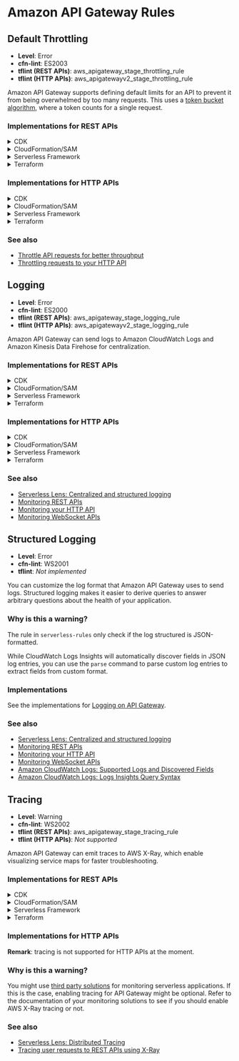 Amazon API Gateway Rules
========================

## Default Throttling

* __Level__: Error
* __cfn-lint__: ES2003
* __tflint (REST APIs)__: aws_apigateway_stage_throttling_rule
* __tflint (HTTP APIs)__: aws_apigatewayv2_stage_throttling_rule

Amazon API Gateway supports defining default limits for an API to prevent it from being overwhelmed by too many requests. This uses a [token bucket algorithm](https://en.wikipedia.org/wiki/Token_bucket), where a token counts for a single request.

### Implementations for REST APIs

<details>
<summary>CDK</summary>

```typescript
import { RestApi } from '@aws-cdk/aws-apigateway';

export class MyStack extends cdk.Stack {
  constructor(scope: cdk.Construct, id: string, props?: cdk.StackProps) {
    super(scope, id, props);

    const myApi = new RestApi(
      scope, 'MyApi',
      {
        deployOptions: {
          // Throttling for default methods
          methodOptions: {
            '*/*': {
              throttlingBurstLimit: 1000,
              throttlingRateLimite: 10,
            }
          }
        },
      }
    );
  }
}
```
</details>

<details>
<summary>CloudFormation/SAM</summary>

__JSON__

```json
{
  "Resources": {
    "MyApi": {
      "Type": "AWS::Serverless::Api",
      "Properties": {
        "DefinitionUri": "openapi.yaml",
        "StageName": "prod",
        // Throttling for default methods by setting HttpMethod  to '*' and
        // ResourcePath to '/*'
        "MethodSettings": [{
          "HttpMethod": "*",
          "ResourcePath": "/*",
          "ThrottlingRateLimit": 10,
          "ThrottlingBurstLimit": 1000
        }]
      }
    }
  }
}
```

__YAML__

```yaml
Resources:
  MyApi:
    Type: AWS::Serverless::Api
    Properties:
      DefinitionUri: openapi.yaml
      StageName: prod

      # Throttling for default methods by setting HttpMethod  to '*' and
      # ResourcePath to '/*'
      MethodSettings:
        - HttpMethod: "*"
          ResourcePath: "/*"
          ThrottlingRateLimit: 10
          ThrottlingBurstLimit: 1000
```
</details>

<details>
<summary>Serverless Framework</summary>

```yaml
resources:
  Resources:
    MyApi:
      Type: AWS::Serverless::Api
      Properties:
        DefinitionUri: openapi.yaml
        StageName: prod

        # Throttling for default methods by setting HttpMethod  to '*' and
        # ResourcePath to '/*'
        MethodSettings:
          - HttpMethod: "*"
            ResourcePath: "/*"
            ThrottlingRateLimit: 10
            ThrottlingBurstLimit: 1000
```
</details>

<details>
<summary>Terraform</summary>

```hcl
resource "aws_api_gateway_stage" "this" {
  body = file("openapi.yaml") 
}

resource "aws_api_gateway_deployment" "this" {
  rest_api_id = aws_api_gateway_rest_api.this.id

  triggers = {
    redeployment = sha1(jsonencode(aws_api_gateway_rest_api.this.body))
  }

  lifecycle {
    create_before_destroy = true
  }
}

resource "aws_api_gateway_stage" "this" {
  deployment_id = aws_api_gateway_deployment.this.id
  rest_api_id   = aws_api_gateway_rest_api.this.id
  stage_name    = "prod"
}

# Throttling for default methods by setting method_path to '*/*'
resource "aws_api_gateway_method_settings" "this" {
  rest_api_id = aws_api_gateway_rest_api.this.id
  stage_name  = aws_api_gateway_stage.this.stage_name
  method_path = "*/*"

  settings {
    throttling_burst_limit = 1000
    throttling_rate_limit  = 10
  }
}
```
</details>

### Implementations for HTTP APIs

<details>
<summary>CDK</summary>

__Remark__: this is currently not supported in AWS CDK as [an L2 construct](https://docs.aws.amazon.com/cdk/latest/guide/constructs.html) at the moment.

```typescript
import { CfnStage, HttpApi } from '@aws-cdk/aws-apigatewayv2';

export class MyStack extends cdk.Stack {
  constructor(scope: cdk.Construct, id: string, props?: cdk.StackProps) {
    super(scope, id, props);

    const myApi = new HttpApi(
      scope, 'MyApi'
    );

    // Throttling for default methods by setting method_path to '*/* using escape hatch.

    // See https://docs.aws.amazon.com/cdk/latest/guide/cfn_layer.html#cfn_layer_resource
    // for more information.
    const defaultStage = myApi.defaultStage.node.defaultChild as CfnStage;
    defaultStage.defaultRouteSettings = {
      throttlingBurstLimit = 1000,
      throttlingRateLimit = 10,
    };
  }
}
```
</details>

<details>
<summary>CloudFormation/SAM</summary>

__JSON__

```json
{
  "Resources": {
    "MyApi": {
      "Type": "AWS::Serverless::HttpApi",
      "Properties": {
        "DefinitionUri": "openapi.yaml",
        "StageName": "prod",
        "DefaultRouteSettings": {
          "ThrottlingBurstLimit": 1000,
          "ThrottlingRateLimit": 10
        }
      }
    }
  }
}
```

__YAML__

```yaml
Resources:
  MyApi:
    Type: AWS::Serverless::HttpApi
    Properties:
      DefinitionUri: "openapi.yaml"
      StageName: prod
      DefaultRouteSettings:
        ThrottlingBurstLimit: 1000
        ThrottlingRateLimit: 10
```
</details>

<details>
<summary>Serverless Framework</summary>

```yaml
resources:
  Resources:
    MyApi:
      Type: AWS::Serverless::HttpApi
      Properties:
        DefinitionUri: "openapi.yaml"
        StageName: prod
        DefaultRouteSettings:
          ThrottlingBurstLimit: 1000
          ThrottlingRateLimit: 10
```
</details>

<details>
<summary>Terraform</summary>

```hcl
resource "aws_apigatewayv2_api" "this" {
  name          = "my-api"
  protocol_type = "HTTP"
  body          = file("openapi.yaml") 
}

resource "aws_apigatewayv2_stage" "this" {
  api_id = aws_apigatewayv2_api.this.id
  name   = "prod"

  # Default throttling settings
  default_route_settings {
    throttling_burst_limit = 1000
    throttling_rate_limit  = 10
  }
}
```
</details>

### See also

* [Throttle API requests for better throughput](https://docs.aws.amazon.com/apigateway/latest/developerguide/api-gateway-request-throttling.html)
* [Throttling requests to your HTTP API](https://docs.aws.amazon.com/apigateway/latest/developerguide/http-api-throttling.html)

## Logging

* __Level__: Error
* __cfn-lint__: ES2000
* __tflint (REST APIs)__: aws_apigateway_stage_logging_rule
* __tflint (HTTP APIs)__: aws_apigatewayv2_stage_logging_rule

Amazon API Gateway can send logs to Amazon CloudWatch Logs and Amazon Kinesis Data Firehose for centralization.

### Implementations for REST APIs

<details>
<summary>CDK</summary>

```typescript
import { LogGroup } from '@aws-cdk/aws-logs';
import { LogGroupLogDestination, RestApi } from '@aws-cdk/aws-apigateway';

export class MyStack extends cdk.Stack {
  constructor(scope: cdk.Construct, id: string, props?: cdk.StackProps) {
    super(scope, id, props);

    const myLogGroup = new LogGroup(
      scope, 'MyLogGroup'
    );

    const myApi = new RestApi(
      scope, 'MyApi',
      {
        deployOptions: {
          // Setup logging for API Gateway
          accessLogDestination: new LogGroupLogDestination(myLogGroup),
          accessLogFormat: JSON.stringify({
            "stage" : "$context.stage",
            "request_id" : "$context.requestId",
            "api_id" : "$context.apiId",
            "resource_path" : "$context.resourcePath",
            "resource_id" : "$context.resourceId",
            "http_method" : "$context.httpMethod",
            "source_ip" : "$context.identity.sourceIp",
            "user-agent" : "$context.identity.userAgent",
            "account_id" : "$context.identity.accountId",
            "api_key" : "$context.identity.apiKey",
            "caller" : "$context.identity.caller",
            "user" : "$context.identity.user",
            "user_arn" : "$context.identity.userArn",
            "integration_latency": $context.integration.latency
          }),
        }
      }
    );
  }
}
```
</details>

<details>
<summary>CloudFormation/SAM</summary>

__JSON__

```json
{
  "Resource": {
    "Type": "AWS::Serverless::Api",
    "Properties": {
      "DefinitionUri": "openapi.yaml",
      "StageName": "prod",

      // Setup logging for API Gateway
      "AccessLogSetting":{
        "DestinationArn": "arn:aws:logs:eu-west-1:123456789012:log-group:my-log-group",
        "Format": "{ \"stage\" : \"$context.stage\", \"request_id\" : \"$context.requestId\", \"api_id\" : \"$context.apiId\", \"resource_path\" : \"$context.resourcePath\", \"resource_id\" : \"$context.resourceId\", \"http_method\" : \"$context.httpMethod\", \"source_ip\" : \"$context.identity.sourceIp\", \"user-agent\" : \"$context.identity.userAgent\", \"account_id\" : \"$context.identity.accountId\", \"api_key\" : \"$context.identity.apiKey\", \"caller\" : \"$context.identity.caller\", \"user\" : \"$context.identity.user\", \"user_arn\" : \"$context.identity.userArn\", \"integration_latency\": $context.integration.latency }"
      }
    }
  }
}
```

__YAML__

```yaml
Resources:
  Api:
    Type: AWS::Serverless::Api
    Properties:
      DefinitionUri: openapi.yaml
      StageName: prod

      # Setup logging for API Gateway
      AccessLogSetting:
        DestinationArn: "arn:aws:logs:eu-west-1:123456789012:log-group:my-log-group"
        Format: |
          {
            "stage" : "$context.stage",
            "request_id" : "$context.requestId",
            "api_id" : "$context.apiId",
            "resource_path" : "$context.resourcePath",
            "resource_id" : "$context.resourceId",
            "http_method" : "$context.httpMethod",
            "source_ip" : "$context.identity.sourceIp",
            "user-agent" : "$context.identity.userAgent",
            "account_id" : "$context.identity.accountId",
            "api_key" : "$context.identity.apiKey",
            "caller" : "$context.identity.caller",
            "user" : "$context.identity.user",
            "user_arn" : "$context.identity.userArn",
            "integration_latency": $context.integration.latency
          }
```
</details>

<details>
<summary>Serverless Framework</summary>

```yaml
provider:
  name: aws
  logs:
    # Setup logging for API Gateway
    restApi:
      accessLogging: true
      format: |
        {
          "stage" : "$context.stage",
          "request_id" : "$context.requestId",
          "api_id" : "$context.apiId",
          "resource_path" : "$context.resourcePath",
          "resource_id" : "$context.resourceId",
          "http_method" : "$context.httpMethod",
          "source_ip" : "$context.identity.sourceIp",
          "user-agent" : "$context.identity.userAgent",
          "account_id" : "$context.identity.accountId",
          "api_key" : "$context.identity.apiKey",
          "caller" : "$context.identity.caller",
          "user" : "$context.identity.user",
          "user_arn" : "$context.identity.userArn",
          "integration_latency": $context.integration.latency
        }
```
</details>

<details>
<summary>Terraform</summary>

```hcl
resource "aws_api_gateway_rest_api" "this" {
  body = file("openapi.yaml")
}

resource "aws_api_gateway_deployment" "this" {
  rest_api_id = aws_api_gateway_rest_api.this.id

  triggers = {
    redeployment = sha1(jsonencode(aws_api_gateway_rest_api.this.body))
  }

  lifecycle {
    create_before_destroy = true
  }
}

resource "aws_api_gateway_stage" "this" {
  deployment_id = aws_api_gateway_deployment.this.id
  rest_api_id   = aws_api_gateway_rest_api.this.id
  stage_name    = "prod"

  # Setup logging for API Gateway
  access_log_settings {
    destination_arn = "arn:aws:logs:eu-west-1:123456789012:log-group:my-log-group"
    format = <<EOF
{
  "stage" : "$context.stage",
  "request_id" : "$context.requestId",
  "api_id" : "$context.apiId",
  "resource_path" : "$context.resourcePath",
  "resource_id" : "$context.resourceId",
  "http_method" : "$context.httpMethod",
  "source_ip" : "$context.identity.sourceIp",
  "user-agent" : "$context.identity.userAgent",
  "account_id" : "$context.identity.accountId",
  "api_key" : "$context.identity.apiKey",
  "caller" : "$context.identity.caller",
  "user" : "$context.identity.user",
  "user_arn" : "$context.identity.userArn",
  "integration_latency": $context.integration.latency
}
EOF
  }
}
```
</details>

### Implementations for HTTP APIs

<details>
<summary>CDK</summary>

__Remark__: this is currently not supported in AWS CDK as [an L2 construct](https://docs.aws.amazon.com/cdk/latest/guide/constructs.html) at the moment. See [this GitHub issue](https://github.com/aws/aws-cdk/issues/11100) for more details.

```typescript
import { CfnStage, HttpApi } from '@aws-cdk/aws-apigatewayv2';

export class MyStack extends cdk.Stack {
  constructor(scope: cdk.Construct, id: string, props?: cdk.StackProps) {
    super(scope, id, props);

    const myApi = new HttpApi(
      scope, 'MyApi'
    );

    // Setup logging for API Gateway using escape hatch.

    // See https://github.com/aws/aws-cdk/issues/11100 and
    // https://docs.aws.amazon.com/cdk/latest/guide/cfn_layer.html#cfn_layer_resource
    // for more information.
    const defaultStage = myApi.defaultStage.node.defaultChild as CfnStage;
    defaultStage.accessLogSettings = {
      destinationArn: '',
      format: JSON.stringify({
        "stage" : "$context.stage",
        "request_id" : "$context.requestId",
        "api_id" : "$context.apiId",
        "resource_path" : "$context.resourcePath",
        "resource_id" : "$context.resourceId",
        "http_method" : "$context.httpMethod",
        "source_ip" : "$context.identity.sourceIp",
        "user-agent" : "$context.identity.userAgent",
        "account_id" : "$context.identity.accountId",
        "api_key" : "$context.identity.apiKey",
        "caller" : "$context.identity.caller",
        "user" : "$context.identity.user",
        "user_arn" : "$context.identity.userArn",
        "integration_latency": $context.integration.latency
      }),
    };
  }
}
```

</details>

<details>
<summary>CloudFormation/SAM</summary>

__JSON__

```json
{
  "Resource": {
    "Type": "AWS::Serverless::HttpApi",
    "Properties": {
      "DefinitionUri": "openapi.yaml",
      "StageName": "prod",

      // Setup logging for API Gateway
      "AccessLogSettings":{
        "DestinationArn": "arn:aws:logs:eu-west-1:123456789012:log-group:my-log-group",
        "Format": "{ \"stage\" : \"$context.stage\", \"request_id\" : \"$context.requestId\", \"api_id\" : \"$context.apiId\", \"resource_path\" : \"$context.resourcePath\", \"resource_id\" : \"$context.resourceId\", \"http_method\" : \"$context.httpMethod\", \"source_ip\" : \"$context.identity.sourceIp\", \"user-agent\" : \"$context.identity.userAgent\", \"account_id\" : \"$context.identity.accountId\", \"api_key\" : \"$context.identity.apiKey\", \"caller\" : \"$context.identity.caller\", \"user\" : \"$context.identity.user\", \"user_arn\" : \"$context.identity.userArn\", \"integration_latency\": $context.integration.latency }"
      }
    }
  }
}
```

__YAML__

```yaml
Resources:
  Api:
    Type: AWS::Serverless::HttpApi
    Properties:
      DefinitionUri: openapi.yaml
      StageName: prod

      # Setup logging for API Gateway
      AccessLogSettings:
        DestinationArn: "arn:aws:logs:eu-west-1:123456789012:log-group:my-log-group"
        Format: |
          {
            "stage" : "$context.stage",
            "request_id" : "$context.requestId",
            "api_id" : "$context.apiId",
            "resource_path" : "$context.resourcePath",
            "resource_id" : "$context.resourceId",
            "http_method" : "$context.httpMethod",
            "source_ip" : "$context.identity.sourceIp",
            "user-agent" : "$context.identity.userAgent",
            "account_id" : "$context.identity.accountId",
            "api_key" : "$context.identity.apiKey",
            "caller" : "$context.identity.caller",
            "user" : "$context.identity.user",
            "user_arn" : "$context.identity.userArn",
            "integration_latency": $context.integration.latency
          }
```
</details>

<details>
<summary>Serverless Framework</summary>

```yaml
provider:
  name: aws
  logs:
    httpApi:
      format: |
        {
          "stage" : "$context.stage",
          "request_id" : "$context.requestId",
          "api_id" : "$context.apiId",
          "resource_path" : "$context.resourcePath",
          "resource_id" : "$context.resourceId",
          "http_method" : "$context.httpMethod",
          "source_ip" : "$context.identity.sourceIp",
          "user-agent" : "$context.identity.userAgent",
          "account_id" : "$context.identity.accountId",
          "api_key" : "$context.identity.apiKey",
          "caller" : "$context.identity.caller",
          "user" : "$context.identity.user",
          "user_arn" : "$context.identity.userArn",
          "integration_latency": $context.integration.latency
        }
```
</details>

<details>
<summary>Terraform</summary>

```hcl
resource "aws_apigatewayv2_api" "this" {
  name          = "my-api"
  protocol_type = "HTTP"
  body          = file("openapi.yaml") 
}

resource "aws_apigatewayv2_stage" "this" {
  api_id = aws_apigatewayv2_api.this.id
  name   = "prod"

  # Setup logging for API Gateway
  access_log_settings {
    destination_arn = "arn:aws:logs:eu-west-1:123456789012:log-group:my-log-group"
    format = <<EOF
{
  "stage" : "$context.stage",
  "request_id" : "$context.requestId",
  "api_id" : "$context.apiId",
  "resource_path" : "$context.resourcePath",
  "resource_id" : "$context.resourceId",
  "http_method" : "$context.httpMethod",
  "source_ip" : "$context.identity.sourceIp",
  "user-agent" : "$context.identity.userAgent",
  "account_id" : "$context.identity.accountId",
  "api_key" : "$context.identity.apiKey",
  "caller" : "$context.identity.caller",
  "user" : "$context.identity.user",
  "user_arn" : "$context.identity.userArn",
  "integration_latency": $context.integration.latency
}
EOF
  }
}
```
</details>

### See also

* [Serverless Lens: Centralized and structured logging](https://docs.aws.amazon.com/wellarchitected/latest/serverless-applications-lens/centralized-and-structured-logging.html)
* [Monitoring REST APIs](https://docs.aws.amazon.com/apigateway/latest/developerguide/rest-api-monitor.html)
* [Monitoring your HTTP API](https://docs.aws.amazon.com/apigateway/latest/developerguide/http-api-monitor.html)
* [Monitoring WebSocket APIs](https://docs.aws.amazon.com/apigateway/latest/developerguide/websocket-api-monitor.html)

## Structured Logging

* __Level__: Error
* __cfn-lint__: WS2001
* __tflint__: _Not implemented_

You can customize the log format that Amazon API Gateway uses to send logs. Structured logging makes it easier to derive queries to answer arbitrary questions about the health of your application.

### Why is this a warning?

The rule in `serverless-rules` only check if the log structured is JSON-formatted.

While CloudWatch Logs Insights will automatically discover fields in JSON log entries, you can use the `parse` command to parse custom log entries to extract fields from custom format.

### Implementations

See the implementations for [Logging on API Gateway](#logging).

### See also

* [Serverless Lens: Centralized and structured logging](https://docs.aws.amazon.com/wellarchitected/latest/serverless-applications-lens/centralized-and-structured-logging.html)
* [Monitoring REST APIs](https://docs.aws.amazon.com/apigateway/latest/developerguide/rest-api-monitor.html)
* [Monitoring your HTTP API](https://docs.aws.amazon.com/apigateway/latest/developerguide/http-api-monitor.html)
* [Monitoring WebSocket APIs](https://docs.aws.amazon.com/apigateway/latest/developerguide/websocket-api-monitor.html)
* [Amazon CloudWatch Logs: Supported Logs and Discovered Fields](https://docs.aws.amazon.com/AmazonCloudWatch/latest/logs/CWL_AnalyzeLogData-discoverable-fields.html)
* [Amazon CloudWatch Logs: Logs Insights Query Syntax](https://docs.aws.amazon.com/AmazonCloudWatch/latest/logs/CWL_QuerySyntax.html)

## Tracing

* __Level__: Warning
* __cfn-lint__: WS2002
* __tflint (REST APIs)__: aws_apigateway_stage_tracing_rule
* __tflint (HTTP APIs)__: _Not supported_

Amazon API Gateway can emit traces to AWS X-Ray, which enable visualizing service maps for faster troubleshooting.

### Implementations for REST APIs

<details>
<summary>CDK</summary>

```typescript
import { RestApi } from '@aws-cdk/aws-apigateway';

export class MyStack extends cdk.Stack {
  constructor(scope: cdk.Construct, id: string, props?: cdk.StackProps) {
    super(scope, id, props);

    const myApi = new RestApi(
      scope, 'MyApi',
      {
        // Enable tracing on API Gateway
        deployOptions: {
          tracingEnabled: true,
        },
      }
    );
  }
}
```
</details>

<details>
<summary>CloudFormation/SAM</summary>

__JSON__

```json
{
  "Resources": {
    "Api": {
      "Type": "AWS::Serverless::Api",
      "Properties": {
        "DefinitionUri": "openapi.yaml",
        "StageName": "prod",

        // Enable tracing on API Gateway
        "TracingEnabled": true
      }
    }
  }
}
```

__YAML__

```yaml
Resources:
  Api:
    Type: AWS::Serverless::Api
    Properties:
      DefinitionUri: openapi.yaml
      StageName: prod

      # Enable tracing on API Gateway
      TracingEnabled: true
```
</details>

<details>
<summary>Serverless Framework</summary>

```yaml
provider:
  name: aws
  # Enable tracing on API Gateway
  tracing:
    apiGateway: true
```
</details>

<details>
<summary>Terraform</summary>

```hcl
resource "aws_api_gateway_rest_api" "this" {
  body = file("openapi.yaml")
}

resource "aws_api_gateway_deployment" "this" {
  rest_api_id = aws_api_gateway_rest_api.this.id

  triggers = {
    redeployment = sha1(jsonencode(aws_api_gateway_rest_api.this.body))
  }

  lifecycle {
    create_before_destroy = true
  }
}

resource "aws_api_gateway_stage" "this" {
  deployment_id = aws_api_gateway_deployment.this.id
  rest_api_id   = aws_api_gateway_rest_api.this.id
  stage_name    = "prod"

  # Enable tracing on API Gateway
  xray_tracing_enabled = true
}
```
</details>

### Implementations for HTTP APIs

__Remark__: tracing is not supported for HTTP APIs at the moment.

### Why is this a warning?

You might use [third party solutions](https://aws.amazon.com/lambda/partners/) for monitoring serverless applications. If this is the case, enabling tracing for API Gateway might be optional. Refer to the documentation of your monitoring solutions to see if you should enable AWS X-Ray tracing or not.

### See also

* [Serverless Lens: Distributed Tracing](https://docs.aws.amazon.com/wellarchitected/latest/serverless-applications-lens/distributed-tracing.html)
* [Tracing user requests to REST APIs using X-Ray](https://docs.aws.amazon.com/apigateway/latest/developerguide/apigateway-xray.html)